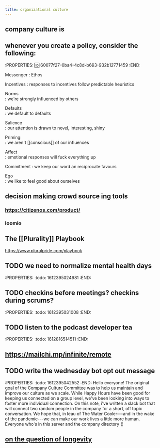 ```yaml
---
title: organizational culture
---
```


## company culture is
## whenever you create a policy, consider the following:
:PROPERTIES:
:id: 60077f27-0ba4-4c8d-b693-932b12771459
:END:

Messenger
: Ethos

Incentives 
: responses to incentives follow predictable heuristics

Norms      
: we're strongly influenced by others

Defaults   
: we default to defaults

Salience   
: our attention is drawn to novel, interesting, shiny

Priming    
: we aren't [[conscious]] of our influences

Affect     
: emotional responses will fuck everything up

Commitment 
: we keep our word an reciprocate favours

Ego        
: we like to feel good about ourselves
## decision making crowd source ing tools
### https://citizenos.com/product/
### loomio
## The [[Plurality]] Playbook
https://www.pluralpride.com/playbook
## TODO we need to normalize mental health days
:PROPERTIES:
:todo: 1612395024981
:END:
## TODO checkins before meetings? checkins during scrums?
:PROPERTIES:
:todo: 1612395031008
:END:
## TODO listen to the podcast  developer tea
:PROPERTIES:
:todo: 1612816514511
:END:
## https://mailchi.mp/infinite/remote
## TODO write the wednesday bot opt out message
:PROPERTIES:
:todo: 1612395042552
:END:
Hello everyone! The original goal of the Company Culture Committee was to help us maintain and improve our culture as we scale. While Happy Hours have been good for keeping us connected on a group level, we've been looking into ways to foster more individual connection. On this note, i've written a slack bot that will connect two random people in the company for a short, off topic conversation. We hope that, in leau of The Water Cooler---and in the wake of the pandemic---we can make our work lives a little more human.
Everyone who's in this server and the company directory ()
## [on the question of longevity](https://psyche.co/ideas/what-it-takes-to-run-a-book-club-for-more-than-half-a-century)
##
